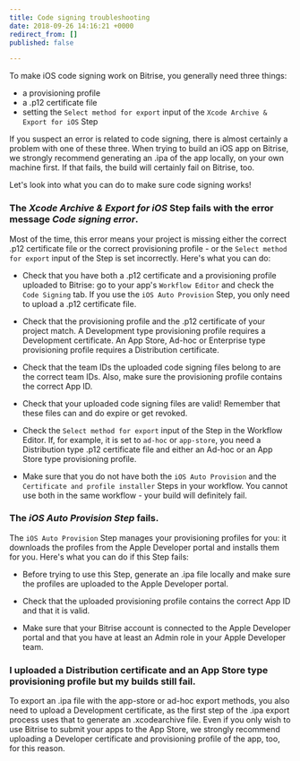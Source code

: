 ```yaml
---
title: Code signing troubleshooting
date: 2018-09-26 14:16:21 +0000
redirect_from: []
published: false

---
```

To make iOS code signing work on Bitrise, you generally need three things:

* a provisioning profile
* a .p12 certificate file
* setting the `Select method for export` input of the `Xcode Archive & Export for iOS` Step

If you suspect an error is related to code signing, there is almost certainly a problem with one of these three. When trying to build an iOS app on Bitrise, we strongly recommend generating an .ipa of the app locally, on your own machine first. If that fails, the build will certainly fail on Bitrise, too.

Let's look into what you can do to make sure code signing works!

### The _Xcode Archive & Export for iOS_ Step fails with the error message _Code signing error_.

Most of the time, this error means your project is missing either the correct .p12 certificate file or the correct provisioning profile - or the `Select method for export` input of the Step is set incorrectly. Here's what you can do:

* Check that you have both a .p12 certificate and a provisioning profile uploaded to Bitrise: go to your app's `Workflow Editor` and check the `Code Signing` tab. If you use the `iOS Auto Provision` Step, you only need to upload a .p12 certificate file.

* Check that the provisioning profile and the .p12 certificate of your project match. A Development type provisioning profile requires a Development certificate. An App Store, Ad-hoc or Enterprise type provisioning profile requires a Distribution certificate.

* Check that the team IDs the uploaded code signing files belong to are the correct team IDs. Also, make sure the provisioning profile contains the correct App ID.

* Check that your uploaded code signing files are valid! Remember that these files can and do expire or get revoked. 

* Check the `Select method for export` input of the Step in the Workflow Editor. If, for example, it is set to `ad-hoc` or `app-store`, you need a Distribution type .p12 certificate file and either an Ad-hoc or an App Store type provisioning profile.

* Make sure that you do not have both the `iOS Auto Provision` and the `Certificate and profile installer` Steps in your workflow. You cannot use both in the same workflow - your build will definitely fail.

### The _iOS Auto Provision Step_ fails.

The `iOS Auto Provision` Step manages your provisioning profiles for you: it downloads the profiles from the Apple Developer portal and installs them for you. Here's what you can do if this Step fails:

* Before trying to use this Step, generate an .ipa file locally and make sure the profiles are uploaded to the Apple Developer portal.

* Check that the uploaded provisioning profile contains the correct App ID and that it is valid.

* Make sure that your Bitrise account is connected to the Apple Developer portal and that you have at least an Admin role in your Apple Developer team.

### I uploaded a Distribution certificate and an App Store type provisioning profile but my builds still fail.

To export an .ipa file with the app-store or ad-hoc export methods, you also need to upload a Development certificate, as the first step of the .ipa export process uses that to generate an .xcodearchive file. Even if you only wish to use Bitrise to submit your apps to the App Store, we strongly recommend uploading a Developer certificate and provisioning profile of the app, too, for this reason.